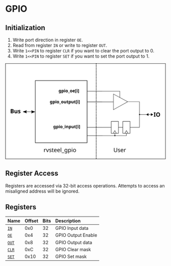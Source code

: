 # GPIO

## Initialization

1. Write port direction in register `OE`.
2. Read from register `IN` or write to register `OUT`.
3. Write `1<<PIN` to register `CLR` if you want to clear the port output to 0.
4. Write `1<<PIN` to register `SET` if you want to set the port output to 1.

![RISC-V Steel GPIO Diagram](../images/rvsteel_gpio_blockdiagram.svg)

## Register Access

Registers are accessed via 32-bit access operations. Attempts to access an misaligned address will be ignored.

## Registers

| Name                       | Offset | Bits  | Description            |
|:---------------------------|:-------|------ |:-----------------------|
| [`IN`](#IN)                | 0x0    |   32  | GPIO Input data        |
| [`OE`](#OE)                | 0x4    |   32  | GPIO Output Enable     |
| [`OUT`](#OUT)              | 0x8    |   32  | GPIO Output data       |
| [`CLR`](#CLR)              | 0xC    |   32  | GPIO Clear mask        |
| [`SET`](#SET)              | 0x10   |   32  | GPIO Set mask          |
